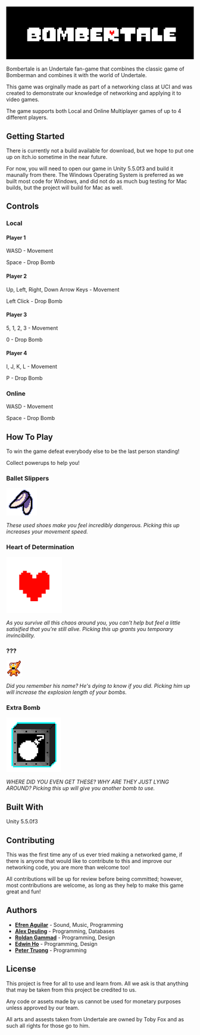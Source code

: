 [<img src="Bombertale/Assets/Art/UI/MenuBlack.png">](https://pgtruong.itch.io/bombertale)

Bombertale is an Undertale fan-game that combines the classic game of Bomberman and combines it with the world of Undertale.

This game was orginally made as part of a networking class at UCI and was created to demonstrate our knowledge of networking and applying it to video games.

The game supports both Local and Online Multiplayer games of up to 4 different players.


## Getting Started

There is currently not a build available for download, but we hope to put one up on itch.io sometime in the near future.

For now, you will need to open our game in Unity 5.5.0f3 and build it maunally from there. The Windows Operating System is preferred as we built most code for Windows, and did not do as much bug testing for Mac builds, but the project will build for Mac as well.

## Controls
### Local

#### Player 1

WASD - Movement

Space - Drop Bomb

#### Player 2

Up, Left, Right, Down Arrow Keys - Movement

Left Click - Drop Bomb

#### Player 3

5, 1, 2, 3 - Movement

0 - Drop Bomb

#### Player 4

I, J, K, L - Movement

P - Drop Bomb

### Online

WASD - Movement

Space - Drop Bomb

## How To Play
To win the game defeat everybody else to be the last person standing!

Collect powerups to help you!

### Ballet Slippers
<img src="Bombertale/Assets/Art/BalletSlippers.png">

_These used shoes make you feel incredibly dangerous. Picking this up increases your movement speed._

### Heart of Determination
<img src="Bombertale/Assets/Art/Heart.png">

_As you survive all this chaos around you, you can't help but feel a little satisified that you're still alive. Picking this up grants you temporary invincibility._

### ???
<img src="Bombertale/Assets/Art/Hfman3.png">

_Did you remember his name? He's dying to know if you did. Picking him up will increase the explosion length of your bombs._

### Extra Bomb
<img src="Bombertale/Assets/Art/power_up4.png">

_WHERE DID YOU EVEN GET THESE? WHY ARE THEY JUST LYING AROUND? Picking this up will give you another bomb to use._


## Built With
Unity 5.5.0f3

## Contributing
This was the first time any of us ever tried making a networked game, if there is anyone that would like to contribute to this and improve our networking code, you are more than welcome too!

All contributions will be up for review before being committed; however, most contributions are welcome, as long as they help to make this game great and fun!

## Authors
* [**Efren Aguilar**](https://github.com/efrenaguilar95) - Sound, Music, Programming
* [**Alex Deuling**](https://github.com/apedestrian) - Programming, Databases
* [**Roldan Gammad**](https://github.com/rgammad) - Programming, Design
* [**Edwin Ho**](https://edwinho555.itch.io/) - Programming, Design
* [**Peter Truong**](https://pgtruong.github.io/) - Programming


## License

This project is free for all to use and learn from. All we ask is that anything that may be taken from this project be credited to us.

Any code or assets made by us cannot be used for monetary purposes unless approved by our team.

All arts and assests taken from Undertale are owned by Toby Fox and as such all rights for those go to him.
